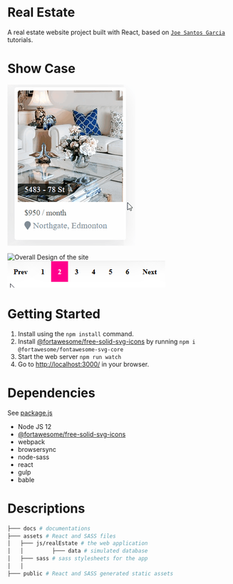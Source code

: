 # Real Estate
A  real estate website project built with React, based on [`Joe Santos Garcia`](https://github.com/codingphasedotcom) tutorials.

# Show Case
![a listing Card](docs/card.gif "A listing Card")

![Overall Design of the site](docs/overallFunctionality.gif "Overall Design of the Site")
![Pagination](docs/pagination.gif "Pagination")



# Getting Started
1. Install using the `npm install` command.
2. Install [@fortawesome/free-solid-svg-icons](https://github.com/FortAwesome/react-fontawesome) by running `npm i @fortawesome/fontawesome-svg-core`
3. Start the web server `npm run watch`
4. Go to [http://localhost:3000/](http://localhost:3000/) in your browser.


# Dependencies
See [package.js](package.json)
 - Node JS 12
 - [@fortawesome/free-solid-svg-icons](https://github.com/FortAwesome/react-fontawesome)
 - webpack
 - browsersync
 - node-sass
 - react
 - gulp
 - bable

 # Descriptions
 ```bash
├─── docs # documentations
├─── assets # React and SASS files
│   ├─── js/realEstate # the web application
│   │         ├─── data # simulated database 
│   ├─── sass # sass stylesheets for the app
│   │
├─── public # React and SASS generated static assets
 ```

